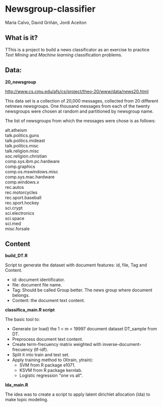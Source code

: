 # Newsgroup-classifier
Maria Calvo, David Griñán, Jordi Aceiton 

## What is it?
TThis is a project to build a news classificator as an exercise to practice *Text Mining* and *Machine learning* classification problems.

## Data: 

**20_newsgroup**   

http://www.cs.cmu.edu/afs/cs/project/theo-20/www/data/news20.html

This data set is a collection of 20,000 messages, collected from 20 different netnews
newsgroups. One thousand messages from each of the twenty newsgroups were chosen at
random and partitioned by newsgroup name. 

The list of newsgroups from which the messages were chose is as follows:

alt.atheism   
talk.politics.guns   
talk.politics.mideast   
talk.politics.misc   
talk.religion.misc   
soc.religion.christian   
comp.sys.ibm.pc.hardware   
comp.graphics   
comp.os.mswindows.misc   
comp.sys.mac.hardware     
comp.windows.x   
rec.autos   
rec.motorcycles   
rec.sport.baseball    
rec.sport.hockey     
sci.crypt    
sci.electronics    
sci.space    
sci.med   
misc.forsale   

## Content

**build_DT.R**

Script to generate the dataset with document features: id, file, Tag and Content. 
                                
* id: document identificator.
* file: document file name.
* Tag: Should be called Group better. The news group where document belongs.
* Content: the document text content.

**classifica_main.R script**

The basic tool to:

* Generate (or load) the 1 < m < 19997 document dataset DT_sample from DT.
* Preprocess document text content.
* Create term-frecuency matrix weighted with inverse-document-frecuency (tf-idf).
* Split it into train and test set. 
* Apply training method to (Xtrain, ytrain):
    + SVM from R package e1071.
    + KSVM from R package kernlab.
    + Logistic regression "one vs all".

**lda_main.R**

The idea was to create a script to apply latent dirichlet allocation (lda) to make topic modeling. 
